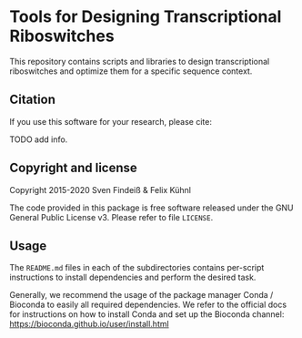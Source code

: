 # Tools for Designing Transcriptional Riboswitches

This repository contains scripts and libraries to design transcriptional
riboswitches and optimize them for a specific sequence context.

## Citation

If you use this software for your research, please cite:

TODO add info.

## Copyright and license

Copyright 2015-2020 Sven Findeiß & Felix Kühnl

The code provided in this package is free software released under the
GNU General Public License v3. Please refer to file `LICENSE`.

## Usage

The `README.md` files in each of the subdirectories contains per-script
instructions to install dependencies and perform the desired task.

Generally, we recommend the usage of the package manager Conda / Bioconda to
easily all required dependencies. We refer to the official docs for
instructions on how to install Conda and set up the Bioconda channel:
<https://bioconda.github.io/user/install.html>



